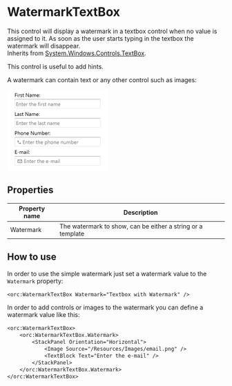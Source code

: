 WatermarkTextBox
================

This control will display a watermark in a textbox control when no value is assigned to it.
As soon as the user starts typing in the textbox the watermark will disappear.
<br />Inherits from [System.Windows.Controls.TextBox][1].

This control is useful to add hints.

A watermark can contain text or any other control such as images:

![WatermarkTextBox 02][2]

## Properties

Property name|Description
-|-
Watermark|The watermark to show, can be either a string or a template

## How to use

In order to use the simple watermark just set a watermark value to the `Watermark` property: 

```
<orc:WatermarkTextBox Watermark="Textbox with Watermark" />
```

In order to add controls or images to the watermark you can define a watermark value like this: 

```
<orc:WatermarkTextBox>
    <orc:WatermarkTextBox.Watermark>
        <StackPanel Orientation="Horizontal">
            <Image Source="/Resources/Images/email.png" />
            <TextBlock Text="Enter the e-mail" />
        </StackPanel>
    </orc:WatermarkTextBox.Watermark>
</orc:WatermarkTextBox>
```
[1]: https://msdn.microsoft.com/en-us/library/system.windows.controls.textbox(v=vs.110).aspx
[2]: ../images/orc.controls/watermarktextbox/WatermarkTextBox_02.png